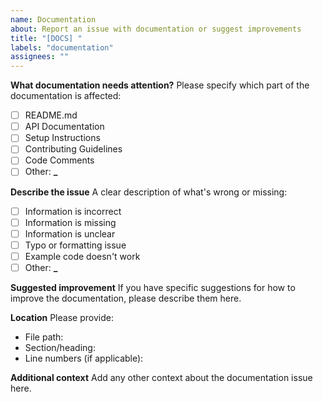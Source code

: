 ```yaml
---
name: Documentation
about: Report an issue with documentation or suggest improvements
title: "[DOCS] "
labels: "documentation"
assignees: ""
---
```


**What documentation needs attention?**
Please specify which part of the documentation is affected:

- [ ] README.md
- [ ] API Documentation
- [ ] Setup Instructions
- [ ] Contributing Guidelines
- [ ] Code Comments
- [ ] Other: ******\_******

**Describe the issue**
A clear description of what's wrong or missing:

- [ ] Information is incorrect
- [ ] Information is missing
- [ ] Information is unclear
- [ ] Typo or formatting issue
- [ ] Example code doesn't work
- [ ] Other: ******\_******

**Suggested improvement**
If you have specific suggestions for how to improve the documentation, please describe them here.

**Location**
Please provide:

- File path:
- Section/heading:
- Line numbers (if applicable):

**Additional context**
Add any other context about the documentation issue here.
